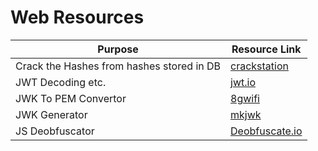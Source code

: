 # Web Resources

|Purpose|Resource Link|
| ------ |------|
|Crack the Hashes from hashes stored in DB|[crackstation](https://crackstation.net/)|
|JWT Decoding etc.|[jwt.io](https://jwt.io)|
|JWK To PEM Convertor|[8gwifi](https://8gwifi.org/jwkconvertfunctions.jsp)|
|JWK Generator|[mkjwk](https://mkjwk.org/)|
|JS  Deobfuscator|[Deobfuscate.io](https://deobfuscate.io/)|



